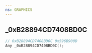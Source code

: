 ```yaml
---
ns: GRAPHICS
---
```

## _0xB28894CD7408BD0C

```c
// 0xB28894CD7408BD0C 0x596B900D
Any _0xB28894CD7408BD0C();
```

